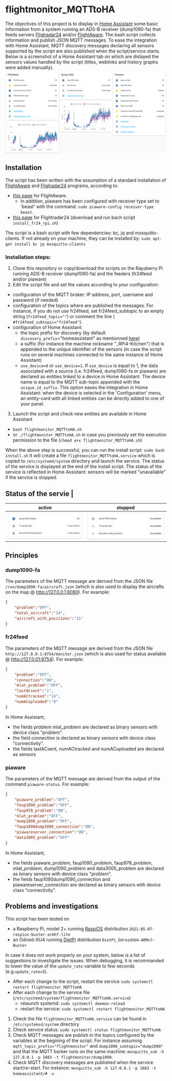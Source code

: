# flightmonitor_MQTTtoHA

The objectives of this project is to display in [Home Assistant](https://www.home-assistant.io) some basic information from a system running an ADS-B receiver (dump1090-fa) that feeds servers [Fligtradar24](https://www.flightradar24.com) and/or [FlightAware](https://www.flightaware.com).
The bash script collects information and publish JSON MQTT messages. To ease the integration with Home Assistant, MQTT discovery messages declaring all sensors supported by the script are also published when the script/service starts.
Below is a screenshot of a Home Assistant tab on which are dislayed the sensors values handled by the script (titles, weblinks and history graphs were added manually).
![Screenshot of Home Assistant tab with the sensors handled by the script](/images/screenshot_sensors_inHA.png)

## Installation
The script has been written with the assumption of a standard installation of [FlightAware](https://www.flightaware.com) and [Fligtradar24](https://www.flightradar24.com) programs, according to:
* [this page](https://flightaware.com/adsb/piaware/install) for FlightAware.
  * In addition, piaware has been configured with receiver type set to 'beast' with the command: `sudo piaware-config receiver-type beast`.
* [this page](https://www.flightradar24.com/share-your-data) for Flightradar24 (download and run bach script `install_fr24_rpi.sh`)

The script is a bash script with few dependencies: bc, jq and mosquitto-clients. If not already on your machine, they can be installed by:
`sudo apt-get install bc jq mosquitto-clients`
### Installation steps:
1. Clone this repository or copy/download the scripts on the Rapsberry Pi running ADS-B receiver (dump1090-fa) and the feeders (fr24feed and/or piaware)
2. Edit the script file and set the values according to your configuration:
  * configuration of the MQTT broker: IP address, port, username and password (if needed)
  * configuration of the topics where are published the messages. For instance, if you do not use fr24feed, set fr24feed_subtopic to an empty string (`fr24feed_topic=""`) or comment the line (` #fr24feed_subtopic="fr24feed"`).
  * configuration of Home Assistant: 
    * the topic prefix for discovery (by default `discovery_prefix`="homeassistant" as mentionned [here](https://www.home-assistant.io/docs/mqtt/discovery/))
    * a suffix (for instance the machine nickname "_RPi4-Kitchen") that is appended to the unique identifier of the sensors (in case the script runs on several machines connected to the same instance of Home Assistant)
    * `use_device=0` or `use_device=1`. If `use_device` is equal to 1, the data associated with a source (i.e. fr24feed, dump1090-fa or piaware) are declared as entities linked to a device in Home Assistant. The device name is equal to the MQTT sub-topic appended with the `unique_id_suffix`. This option eases the integration in Home Assistant: when the device is selected in the 'Configuration' menu, an entity-card with all linked entities can be directly added to one of your panel.
3. Launch the script and check new entities are available in Home Assistant
  * `bash flightmonitor_MQTTtoHA.sh`
  * or `./flightmonitor_MQTTtoHA.sh` in case you previously set the execution permission to the file (`chmod a+x flightmonitor_MQTTtoHA.sh`)
 
 When the above step is successful, you can run the install script:
 `sudo bash install.sh`
 It will create a file `flightmonitor_MQTTtoHA.service` which is copied to `/etc/systemd/system` directory and launch the service. The status of the service is displayed at the end of the install script. The status of the service is reflected in Home Assistant: sensors will be marked "unavailable" if the service is stopped.
 
 
 Status of the servie           |
 --------------------------------
 active         | stopped
 ---------------|----------------
 ![Sensors available (service: active)](/images/ServiceStart-SensorsAvailable.png) | ![Sensors unavailable (service: stop)](/images/ServiceStop-SensorsUnavailable.png)
 
 ## Principles
 ### dump1090-fa
 The parameters of the MQTT message are derived from the JSON file `/run/dump1090-fa/aircraft.json` (which is also used to display the aircrafts on the map @ http://127.0.0.1:8080). For example:
```JSON
{
    "problem":"OFF",
    "total_aircraft":"14",
    "aircraft_with_positions":"11"
}
```
  ### fr24feed
The parameters of the MQTT message are derived from the JSON file `http://127.0.0.1:8754/monitor.json` (which is also used for status available @ http://127.0.01:8754). For example:
```JSON
{
    "problem":"OFF",
    "connection":"ON",
    "mlat_problem":"OFF",
    "lastACsent":"1",
    "numACtracked":"14",
    "numACuploaded":"9"
}
```
In Home Assistant,
 * the fields problem mlat_problem are declared as binary sensors with device class "problem".
 * the field connection is declared as binary sensors with device class "connectivity".
 * the fields lastACsent, numACtracked and numACuploaded are declared as sensors

### piaware
The parameters of the MQTT message are derived from the output of the command `piaware-status`. For example:
```json
{
    "piaware_problem":"OFF",
    "faup1090_problem":"OFF",
    "faup978_problem":"ON",
    "mlat_problem":"OFF",
    "dump1090_problem":"OFF",
    "faup1090dump1090_connection":"ON",
    "piawareserver_connection":"ON",
    "data3005_problem":"OFF"
}
```
 In Home Assistant, 
  * the fields piaware_problem, faup1090_problem, faup978_problem, mlat_problem, dump1090_problem and data3005_problem are declared as binary sensors with device class "problem".
  * the fields faup1090dump1090_connection and piawareserver_connection are declared as binary sensors with device class "connectivity".
 
 ## Problems and investigations
 This script has been tested on
 * a Raspberry Pi, model 2+ running [RaspiOS](https://www.raspberrypi.org/software/operating-systems/) distribution `2021-05-07-raspios-buster-armhf-lite`
 * an Odroid-XU4 running [DietPi](https://www.dietpi.com) distribution `DietPi_OdroidXU4-ARMv7-Buster`

In case it does not work properly on your system, below is a list of suggestions to investigate the issues.
  When debugging, it is recommanded to lower the value of the `update_rate` variable to few seconds (e.g.`update_rate=5`).
 * After each change to the script, restart the service `sudo systemctl restart flightmonitor_MQTTtoHA`
 * After each change to the service file (`/etc/systemd/system/flightmonitor_MQTTtoHA.service`)
   * relaunch systemd: `sudo systemctl daemon-reload`
   * restart the service: `sudo systemctl restart flightmonitor_MQTTtoHA`
 1. Check the file `flightmonitor_MQTTtoHA.service` can be found in `/etc/systemsd/system` directory
 2. Check service status: `sudo systemctl status flightmonitor_MQTTtoHA`
 3. Check MQTT messages are publish in the topics configured by the variables at the begining of the script. For instance assuming `mqtt_topic_prefix="flightmonitor"` and `dump1090_subtopic="dump1090"` and that the MQTT borker runs on the same machine:
 `mosquitto_sub -h 127.0.0.1 -p 1883 -t flightmonitor/dump1090`. 
 4. Check MQTT discovery messages are published when the service start/re-start. For instance:
 `mosquitto_sub -h 127.0.0.1 -p 1883 -t homeassistant/# -v`
 
 

